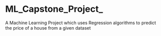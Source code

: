 # ML_Capstone_Project_
 A Machine Learning Project which uses Regression algorithms to predict the price of a house from a given dataset
